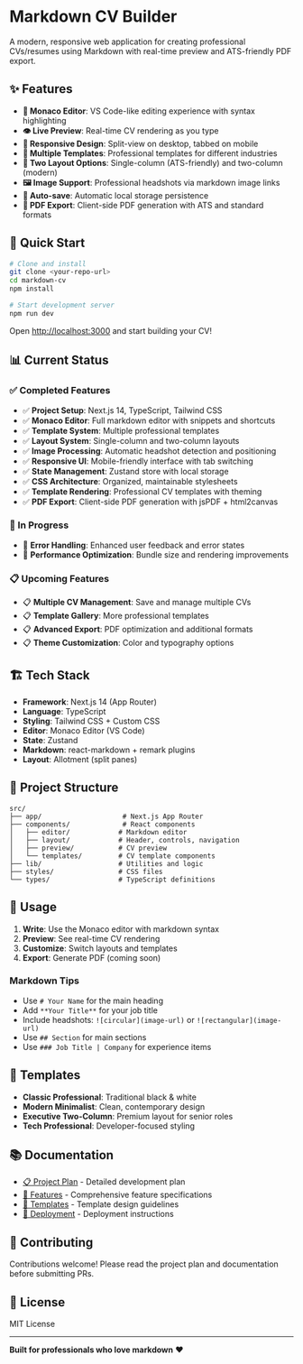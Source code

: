 # Markdown CV Builder

A modern, responsive web application for creating professional CVs/resumes using Markdown with real-time preview and ATS-friendly PDF export.

## ✨ Features

- **📝 Monaco Editor**: VS Code-like editing experience with syntax highlighting
- **👁️ Live Preview**: Real-time CV rendering as you type
- **📱 Responsive Design**: Split-view on desktop, tabbed on mobile
- **🎨 Multiple Templates**: Professional templates for different industries
- **📐 Two Layout Options**: Single-column (ATS-friendly) and two-column (modern)
- **🖼️ Image Support**: Professional headshots via markdown image links
- **💾 Auto-save**: Automatic local storage persistence
- **📄 PDF Export**: Client-side PDF generation with ATS and standard formats

## 🚀 Quick Start

```bash
# Clone and install
git clone <your-repo-url>
cd markdown-cv
npm install

# Start development server
npm run dev
```

Open [http://localhost:3000](http://localhost:3000) and start building your CV!

## 📊 Current Status

### ✅ Completed Features
- ✅ **Project Setup**: Next.js 14, TypeScript, Tailwind CSS
- ✅ **Monaco Editor**: Full markdown editor with snippets and shortcuts
- ✅ **Template System**: Multiple professional templates
- ✅ **Layout System**: Single-column and two-column layouts
- ✅ **Image Processing**: Automatic headshot detection and positioning
- ✅ **Responsive UI**: Mobile-friendly interface with tab switching
- ✅ **State Management**: Zustand store with local storage
- ✅ **CSS Architecture**: Organized, maintainable stylesheets
- ✅ **Template Rendering**: Professional CV templates with theming
- ✅ **PDF Export**: Client-side PDF generation with jsPDF + html2canvas

### 🚧 In Progress
- 🔄 **Error Handling**: Enhanced user feedback and error states
- 🔄 **Performance Optimization**: Bundle size and rendering improvements

### 📋 Upcoming Features
- 📋 **Multiple CV Management**: Save and manage multiple CVs
- 📋 **Template Gallery**: More professional templates
- 📋 **Advanced Export**: PDF optimization and additional formats
- 📋 **Theme Customization**: Color and typography options

## 🏗️ Tech Stack

- **Framework**: Next.js 14 (App Router)
- **Language**: TypeScript
- **Styling**: Tailwind CSS + Custom CSS
- **Editor**: Monaco Editor (VS Code)
- **State**: Zustand
- **Markdown**: react-markdown + remark plugins
- **Layout**: Allotment (split panes)

## 📁 Project Structure

```
src/
├── app/                    # Next.js App Router
├── components/             # React components
│   ├── editor/            # Markdown editor
│   ├── layout/            # Header, controls, navigation
│   ├── preview/           # CV preview
│   └── templates/         # CV template components
├── lib/                   # Utilities and logic
├── styles/                # CSS files
└── types/                 # TypeScript definitions
```

## 📖 Usage

1. **Write**: Use the Monaco editor with markdown syntax
2. **Preview**: See real-time CV rendering
3. **Customize**: Switch layouts and templates
4. **Export**: Generate PDF (coming soon)

### Markdown Tips

- Use `# Your Name` for the main heading
- Add `**Your Title**` for your job title
- Include headshots: `![circular](image-url)` or `![rectangular](image-url)`
- Use `## Section` for main sections
- Use `### Job Title | Company` for experience items

## 🎨 Templates

- **Classic Professional**: Traditional black & white
- **Modern Minimalist**: Clean, contemporary design
- **Executive Two-Column**: Premium layout for senior roles
- **Tech Professional**: Developer-focused styling

## 📚 Documentation

- [📋 Project Plan](./PLAN.md) - Detailed development plan
- [🎯 Features](./docs/FEATURES.md) - Comprehensive feature specifications
- [🎨 Templates](./docs/TEMPLATES.md) - Template design guidelines
- [🚀 Deployment](./docs/DEPLOYMENT.md) - Deployment instructions

## 🤝 Contributing

Contributions welcome! Please read the project plan and documentation before submitting PRs.

## 📄 License

MIT License

---

**Built for professionals who love markdown** ❤️
